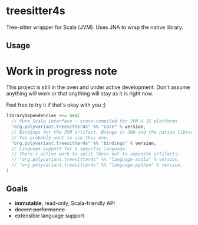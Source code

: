 # treesitter4s

Tree-sitter wrapper for Scala (JVM). Uses JNA to wrap the native library.

## Usage

# Work in progress note

This project is still in the oven and under active development.
Don't assume anything will work or that anything will stay as it is right now.

Feel free to try it if that's okay with you ;)

```scala
libraryDependencies ++= Seq(
  // Pure Scala interface - cross-compiled for JVM & JS platforms
  "org.polyvariant.treesitter4s" %% "core" % version,
  // Bindings for the JVM artifact. Brings in JNA and the native library.
  // You probably want to use this one.
  "org.polyvariant.treesitter4s" %% "bindings" % version,
  // Language support for a specific language.
  // There's active work to split these out to separate artifacts.
  // "org.polyvariant.treesitter4s" %% "language-scala" % version,
  // "org.polyvariant.treesitter4s" %% "language-python" % version,
)
```

## Goals

- **immutable**, read-only, Scala-friendly API
- ~~decent performance~~
- extensible language support

